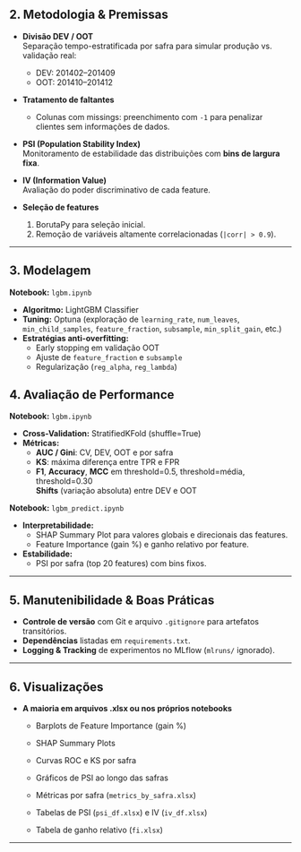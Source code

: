 ## 2. Metodologia & Premissas

- **Divisão DEV / OOT**  
  Separação tempo-estratificada por safra para simular produção vs. validação real:  
  - DEV: 201402–201409  
  - OOT: 201410–201412  

- **Tratamento de faltantes**  
  - Colunas com missings: preenchimento com `-1` para penalizar clientes sem informações de dados.  


- **PSI (Population Stability Index)**  
  Monitoramento de estabilidade das distribuições com **bins de largura fixa**.

- **IV (Information Value)**  
  Avaliação do poder discriminativo de cada feature.

- **Seleção de features**  
  1. BorutaPy para seleção inicial.  
  2. Remoção de variáveis altamente correlacionadas (`|corr| > 0.9`).

---

## 3. Modelagem

**Notebook:** `lgbm.ipynb`  

- **Algoritmo:** LightGBM Classifier  
- **Tuning:** Optuna (exploração de `learning_rate`, `num_leaves`, `min_child_samples`, `feature_fraction`, `subsample`, `min_split_gain`, etc.)  
- **Estratégias anti-overfitting:**  
  - Early stopping em validação OOT  
  - Ajuste de `feature_fraction` e `subsample`  
  - Regularização (`reg_alpha`, `reg_lambda`)  


## 4. Avaliação de Performance

**Notebook:** `lgbm.ipynb`  

- **Cross-Validation:** StratifiedKFold (shuffle=True)  
- **Métricas:**  
  - **AUC / Gini**: CV, DEV, OOT e por safra  
  - **KS**: máxima diferença entre TPR e FPR  
  - **F1**, **Accuracy**, **MCC** em threshold=0.5, threshold=média, threshold=0.30  
  **Shifts** (variação absoluta) entre DEV e OOT  

**Notebook:** `lgbm_predict.ipynb`  
- **Interpretabilidade:**  
  - SHAP Summary Plot para valores globais e direcionais das features.  
  - Feature Importance (gain %) e ganho relativo por feature.
- **Estabilidade:**  
  - PSI por safra (top 20 features) com bins fixos.

---

## 5. Manutenibilidade & Boas Práticas

- **Controle de versão** com Git e arquivo `.gitignore` para artefatos transitórios.  
- **Dependências** listadas em `requirements.txt`.  
- **Logging & Tracking** de experimentos no MLflow (`mlruns/` ignorado).

---

## 6. Visualizações

- **A maioria em arquivos .xlsx ou nos próprios notebooks**  
  - Barplots de Feature Importance (gain %)  
  - SHAP Summary Plots  
  - Curvas ROC e KS por safra  
  - Gráficos de PSI ao longo das safras  

  - Métricas por safra (`metrics_by_safra.xlsx`)  
  - Tabelas de PSI (`psi_df.xlsx`) e IV (`iv_df.xlsx`)  
  - Tabela de ganho relativo (`fi.xlsx`)

---

